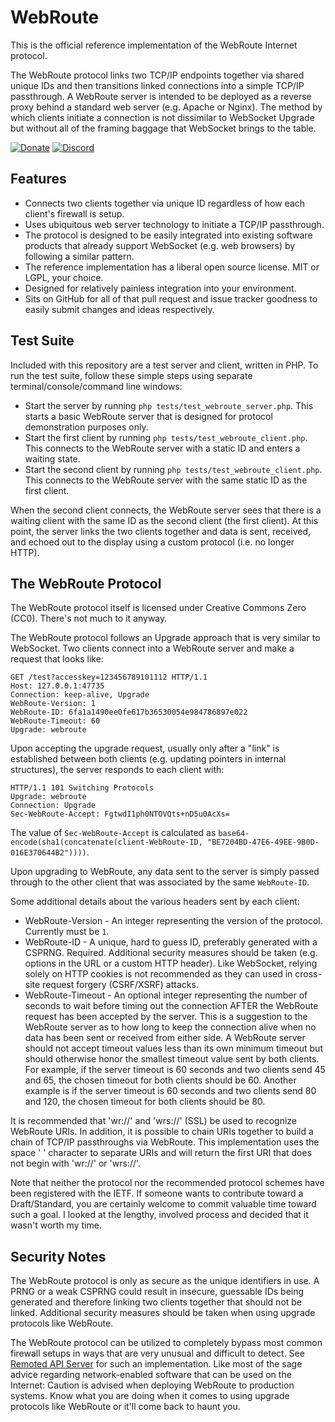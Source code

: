 WebRoute
========

This is the official reference implementation of the WebRoute Internet protocol.

The WebRoute protocol links two TCP/IP endpoints together via shared unique IDs and then transitions linked connections into a simple TCP/IP passthrough.  A WebRoute server is intended to be deployed as a reverse proxy behind a standard web server (e.g. Apache or Nginx).  The method by which clients initiate a connection is not dissimilar to WebSocket Upgrade but without all of the framing baggage that WebSocket brings to the table.

[![Donate](https://cubiclesoft.com/res/donate-shield.png)](https://cubiclesoft.com/donate/) [![Discord](https://img.shields.io/discord/777282089980526602?label=chat&logo=discord)](https://cubiclesoft.com/product-support/github/)

Features
--------

* Connects two clients together via unique ID regardless of how each client's firewall is setup.
* Uses ubiquitous web server technology to initiate a TCP/IP passthrough.
* The protocol is designed to be easily integrated into existing software products that already support WebSocket (e.g. web browsers) by following a similar pattern.
* The reference implementation has a liberal open source license.  MIT or LGPL, your choice.
* Designed for relatively painless integration into your environment.
* Sits on GitHub for all of that pull request and issue tracker goodness to easily submit changes and ideas respectively.

Test Suite
----------

Included with this repository are a test server and client, written in PHP.  To run the test suite, follow these simple steps using separate terminal/console/command line windows:

* Start the server by running `php tests/test_webroute_server.php`.  This starts a basic WebRoute server that is designed for protocol demonstration purposes only.
* Start the first client by running `php tests/test_webroute_client.php`.  This connects to the WebRoute server with a static ID and enters a waiting state.
* Start the second client by running `php tests/test_webroute_client.php`.  This connects to the WebRoute server with the same static ID as the first client.

When the second client connects, the WebRoute server sees that there is a waiting client with the same ID as the second client (the first client).  At this point, the server links the two clients together and data is sent, received, and echoed out to the display using a custom protocol (i.e. no longer HTTP).

The WebRoute Protocol
---------------------

The WebRoute protocol itself is licensed under Creative Commons Zero (CC0).  There's not much to it anyway.

The WebRoute protocol follows an Upgrade approach that is very similar to WebSocket.  Two clients connect into a WebRoute server and make a request that looks like:

```
GET /test?accesskey=123456789101112 HTTP/1.1
Host: 127.0.0.1:47735
Connection: keep-alive, Upgrade
WebRoute-Version: 1
WebRoute-ID: 6fa1a1490ee0fe617b36530054e984786897e022
WebRoute-Timeout: 60
Upgrade: webroute

```

Upon accepting the upgrade request, usually only after a "link" is established between both clients (e.g. updating pointers in internal structures), the server responds to each client with:

```
HTTP/1.1 101 Switching Protocols
Upgrade: webroute
Connection: Upgrade
Sec-WebRoute-Accept: FgtwdI1ph0NTOVQts+nD5u0AcXs=

```

The value of `Sec-WebRoute-Accept` is calculated as `base64-encode(sha1(concatenate(client-WebRoute-ID, "BE7204BD-47E6-49EE-9B0D-016E370644B2"))))`.

Upon upgrading to WebRoute, any data sent to the server is simply passed through to the other client that was associated by the same `WebRoute-ID`.

Some additional details about the various headers sent by each client:

* WebRoute-Version - An integer representing the version of the protocol.  Currently must be `1`.
* WebRoute-ID - A unique, hard to guess ID, preferably generated with a CSPRNG.  Required.  Additional security measures should be taken (e.g. options in the URL or a custom HTTP header).  Like WebSocket, relying solely on HTTP cookies is not recommended as they can used in cross-site request forgery (CSRF/XSRF) attacks.
* WebRoute-Timeout - An optional integer representing the number of seconds to wait before timing out the connection AFTER the WebRoute request has been accepted by the server.  This is a suggestion to the WebRoute server as to how long to keep the connection alive when no data has been sent or received from either side.  A WebRoute server should not accept timeout values less than its own minimum timeout but should otherwise honor the smallest timeout value sent by both clients.  For example, if the server timeout is 60 seconds and two clients send 45 and 65, the chosen timeout for both clients should be 60.  Another example is if the server timeout is 60 seconds and two clients send 80 and 120, the chosen timeout for both clients should be 80.

It is recommended that 'wr://' and 'wrs://' (SSL) be used to recognize WebRoute URIs.  In addition, it is possible to chain URIs together to build a chain of TCP/IP passthroughs via WebRoute.  This implementation uses the space ' ' character to separate URIs and will return the first URI that does not begin with 'wr://' or 'wrs://'.

Note that neither the protocol nor the recommended protocol schemes have been registered with the IETF.  If someone wants to contribute toward a Draft/Standard, you are certainly welcome to commit valuable time toward such a goal.  I looked at the lengthy, involved process and decided that it wasn't worth my time.

Security Notes
--------------

The WebRoute protocol is only as secure as the unique identifiers in use.  A PRNG or a weak CSPRNG could result in insecure, guessable IDs being generated and therefore linking two clients together that should not be linked.  Additional security measures should be taken when using upgrade protocols like WebRoute.

The WebRoute protocol can be utilized to completely bypass most common firewall setups in ways that are very unusual and difficult to detect.  See [Remoted API Server](https://github.com/cubiclesoft/remoted-api-server) for such an implementation.  Like most of the sage advice regarding network-enabled software that can be used on the Internet:  Caution is advised when deploying WebRoute to production systems.  Know what you are doing when it comes to using upgrade protocols like WebRoute or it'll come back to haunt you.

